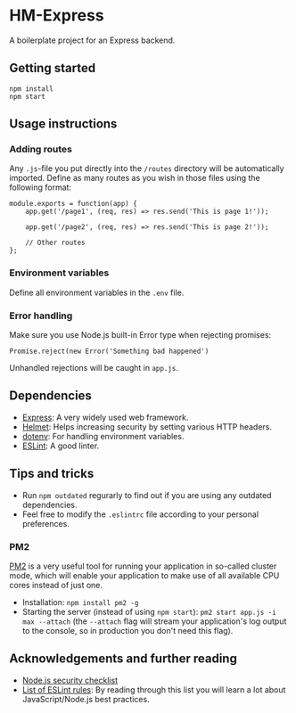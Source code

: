 # HM-Express
A boilerplate project for an Express backend.

## Getting started
    npm install 
    npm start
    
## Usage instructions

### Adding routes
Any `.js`-file you put directly into the `/routes` directory will be automatically imported. Define as many routes as you wish in those files using the following format:

    module.exports = function(app) {
        app.get('/page1', (req, res) => res.send('This is page 1!'));
        
        app.get('/page2', (req, res) => res.send('This is page 2!'));
        
        // Other routes
    };

### Environment variables
Define all environment variables in the `.env` file.

### Error handling
Make sure you use Node.js built-in Error type when rejecting promises:  

    Promise.reject(new Error('Something bad happened')
    
Unhandled rejections will be caught in `app.js`.
    
## Dependencies
* [Express](https://expressjs.com/): A very widely used web framework.
* [Helmet](https://github.com/helmetjs/helmet): Helps increasing security by setting various HTTP headers.
* [dotenv](https://github.com/motdotla/dotenv): For handling environment variables.
* [ESLint](https://eslint.org/): A good linter.

## Tips and tricks
* Run `npm outdated` regurarly to find out if you are using any outdated dependencies.
* Feel free to modify the `.eslintrc` file according to your personal preferences.

### PM2
[PM2](http://pm2.keymetrics.io/) is a very useful tool for running your application in so-called cluster mode, which will enable your application to make use of all available CPU cores instead of just one.
* Installation: `npm install pm2 -g`
* Starting the server (instead of using `npm start`): `pm2 start app.js -i max --attach` (the `--attach` flag will stream your application's log output to the console, so in production you don't need this flag).

## Acknowledgements and further reading
* [Node.js security checklist](https://blog.risingstack.com/node-js-security-checklist/)
* [List of ESLint rules](https://eslint.org/docs/rules/): By reading through this list you will learn a lot about JavaScript/Node.js best practices.
